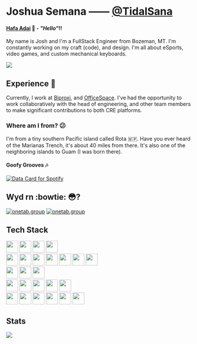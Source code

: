 # Joshua Semana —— [@TidalSana](https://twitter.com/JestingJosh)

#### [Hafa Adai](http://www.chamoru.info/language-lessons/chamorro-phrases/hafa-adai-meaning) 🌺 - *"Hello"*!!


<!-- <img src="https://media.discordapp.net/attachments/388125739192418305/956296393880903740/image0.jpg?width=446&height=595" align="right" alt="Josh" width="304" height="404" border-radius="15px 15px 15px 15px"> -->

<!-- ![avatar](https://images.weserv.nl/?url=joshuasemana.com/josh.jpeg?v=4&h=300&w=300&fit=cover&mask=circle&maxage=7d) -->

<!-- <img align="right" height="auto" width="25%" src="https://images.weserv.nl/?url=joshuasemana.com/josh.jpeg?v=4&h=300&w=300&fit=cover&mask=circle&maxage=7d" />  -->
My name is Josh and I'm a FullStack Engineer from Bozeman, MT. I'm constantly working on my craft (code), and design. I'm all about eSports, video games, and custom mechanical keyboards.

![](http://github-profile-summary-cards.vercel.app/api/cards/profile-details?username=TidalSana&theme=discord_old_blurple)

## Experience :construction_worker:

 <!-- <img height="auto" width="200" style="border-radius: 50%; float: right;" src="https://joshuasemana.com/aboutme.jpeg" /> -->

Currently, I work at [Biproxi](https://biproxi.com/), and [OfficeSpace](https://www.officespace.com/).  I've had the opportunity to work collaboratively with the head of engineering, and other team members to make significant contributions to both CRE platforms.

### Where am I from? :confused:

I'm from a tiny southern Pacific island called Rota 🇲🇵. Have you ever heard of the Marianas Trench, it's about 40 miles from there. It's also one of the neighboring islands to Guam (I was born there).

#### Goofy Grooves :notes:

> <a href="https://data-card-for-spotify.herokuapp.com/card?user_id=tidalasp054">
  <img src="https://data-card-for-spotify.herokuapp.com/api/card?user_id=tidalasp054" alt="Data Card for Spotify">
</a>

## Wyd rn :bowtie: :flushed:?
[![onetab.group](https://svg.bookmark.style/api?url=https://www.biproxi.com/&mode=light&style=horizontal)](https://biproxi.com/)
[![onetab.group](https://svg.bookmark.style/api?url=https://www.officespace.com/&mode=light&style=horizontal)](https://www.officespace.com/)


## Tech Stack
<div>
	<img height="32" src="https://cdn.simpleicons.org/javascript?viewbox=auto" />
	<img height="32" src="https://cdn.simpleicons.org/html5?viewbox=auto" />
	<img height="32" src="https://cdn.simpleicons.org/css3?viewbox=auto" />
	<img height="32" src="https://cdn.simpleicons.org/ruby?viewbox=auto" />
</div>

<div>
	<img height="32" src="https://cdn.simpleicons.org/react?viewbox=auto" />
	<img height="32" src="https://cdn.simpleicons.org/node.js?viewbox=auto" />
	<img height="32" src="https://cdn.simpleicons.org/express?viewbox=auto" />
	<img height="32" src="https://cdn.simpleicons.org/typescript?viewbox=auto" />
	<img height="32" src="https://cdn.simpleicons.org/graphql?viewbox=auto" />
	<img height="32" src="https://cdn.simpleicons.org/tailwindcss?viewbox=auto" />
	<img height="32" src="https://cdn.simpleicons.org/rubyonrails?viewbox=auto" />
</div>

<div>
	<img height="32" src="https://cdn.simpleicons.org/postgresql?viewbox=auto" />
	<img height="32" src="https://cdn.simpleicons.org/mongodb?viewbox=auto" />
	<img height="32" src="https://cdn.simpleicons.org/firebase?viewbox=auto" />
</div>

<div>
	<img height="32" src="https://cdn.simpleicons.org/jest?viewbox=auto" />
	<img height="32" src="https://cdn.simpleicons.org/vitest?viewbox=auto" />
	<img height="32" src="https://cdn.simpleicons.org/cypress?viewbox=auto" />
	<img height="32" src="https://cdn.simpleicons.org/playwright?viewbox=auto" />
	<img height="32" src="https://cdn.simpleicons.org/mocha?viewbox=auto" />
</div>

<div>
	<img height="32" src="https://cdn.simpleicons.org/git?viewbox=auto" />
	<img height="32" src="https://cdn.simpleicons.org/github?viewbox=auto" />
	<img height="32" src="https://cdn.simpleicons.org/nx?viewbox=auto" />
	<img height="32" src="https://cdn.simpleicons.org/docker?viewbox=auto" />
	<img height="32" src="https://cdn.simpleicons.org/vercel?viewbox=auto" />
	<img height="32" src="https://cdn.simpleicons.org/circleci?viewbox=auto" />
</div>



## Stats
![](http://github-profile-summary-cards.vercel.app/api/cards/repos-per-language?username=TidalSana&theme=discord_old_blurple)


<!-- * Software Engineer (August 2023 - Present)
  * *Biproxi Capital Network*
* Software Engineer (June 2023 - Present)
  * *Officespace CRE Platform*
* Software Engineer (August 2022 - August 2023)
  * *Biproxi CRE Platform* -->

<!-- ### School - eSports? :video_game:
I recently graduated from The University of Providence Great Falls at the end of 2021. I originally started at GFCMSU (Great Falls College MSU) and was looking to transfer to a 4-year university. Luckily, I ended up being picked for an eSports scholarship by the local university. I ended up staying for the rest of my college career and receiving a Bachelor's in Computer Science.

##### More about eSports (It's a long story...)

_Well what about that esports thang??? Joshua?_

For those interested, I ended up [receiving a position](https://upargos.com/news/2019/1/21/argo-esports-inks-semana-to-league-spring-roster.aspx) on the team to play League of Legends (wooo!). For those who know league, it is a very difficult game. I would say mechanics matter (pressing buttons pretty fast), but game knowledge (knowing stuff) outshines. Of course, both together play a big role in how a player is in-game. I played mid and I ended up playing throughout my entire college career. I wanted to make a career out of it, but things don't always go as planned (I still love programming btw!). Even before I joined the team and enrolled in university, I was pretty committed to playing league, I made schedules, game plans, notes, and timelines of how I would improve over time, hopefully reaching my goal of becoming a pro player.

I learned a lot and one key takeaway from playing League was if I wanted to improve, I had to accept that I'm not perfect and point out my mistakes and improve upon them. eSports in college and even up to this day, helping out friends and coaching teammates was very difficult. Even I catch myself blaming other people, the environment, and everything, but myself. I now know that you can't pin the blame on anything other than yourself. Not just for league, but everything in life, yes it is very nice to get assistance from friends and family, but it starts with the person. -->
